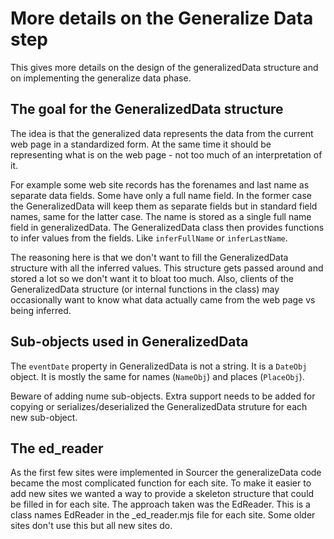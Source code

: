 # More details on the Generalize Data step

This gives more details on the design of the generalizedData structure and on implementing the generalize data phase.

## The goal for the GeneralizedData structure

The idea is that the generalized data represents the data from the current web page in a standardized form.
At the same time it should be representing what is on the web page - not too much of an interpretation of it.

For example some web site records has the forenames and last name as separate data fields. Some have only a full name field.
In the former case the GeneralizedData will keep them as separate fields but in standard field names, same for the latter case.
The name is stored as a single full name field in generalizedData. The GeneralizedData class then provides functions to infer values from the fields.
Like `inferFullName` or `inferLastName`.

The reasoning here is that we don't want to fill the GeneralizedData structure with all the inferred values.
This structure gets passed around and stored a lot so we don't want it to bloat too much.
Also, clients of the GeneralizedData structure (or internal functions in the class) may occasionally want to know what data actually came from the web page vs being inferred.

## Sub-objects used in GeneralizedData

The `eventDate` property in GeneralizedData is not a string. It is a `DateObj` object. It is mostly the same for names (`NameObj`) and places (`PlaceObj`).

Beware of adding nume sub-objects. Extra support needs to be added for copying or serializes/deserialized the GeneralizedData struture for each new sub-object.

## The ed_reader

As the first few sites were implemented in Sourcer the generalizeData code became the most complicated function for each site.
To make it easier to add new sites we wanted a way to provide a skeleton structure that could be filled in for each site.
The approach taken was the EdReader. This is a class names <Site>EdReader in the <site>_ed_reader.mjs file for each site. Some older sites don't use this but all new sites do.

